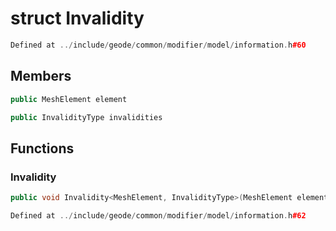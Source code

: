 # struct Invalidity

```cpp
Defined at ../include/geode/common/modifier/model/information.h#60
```

## Members

```cpp
public MeshElement element

```

```cpp
public InvalidityType invalidities

```



## Functions

### Invalidity

```cpp
public void Invalidity<MeshElement, InvalidityType>(MeshElement element_in, InvalidityType && invalidities_in)
```

```cpp
Defined at ../include/geode/common/modifier/model/information.h#62
```




